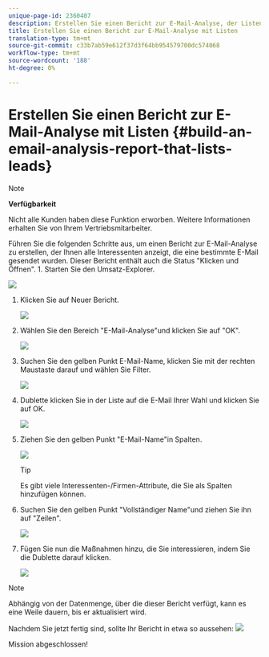 ```yaml
---
unique-page-id: 2360407
description: Erstellen Sie einen Bericht zur E-Mail-Analyse, der Listen Interessenten - Marketing Docs - Produktdokumentation
title: Erstellen Sie einen Bericht zur E-Mail-Analyse mit Listen
translation-type: tm+mt
source-git-commit: c33b7ab59e612f37d3f64bb954579700dc574068
workflow-type: tm+mt
source-wordcount: '188'
ht-degree: 0%

---
```



# Erstellen Sie einen Bericht zur E-Mail-Analyse mit Listen {#build-an-email-analysis-report-that-lists-leads}

>[!NOTE]
>
>**Verfügbarkeit**
>
>Nicht alle Kunden haben diese Funktion erworben. Weitere Informationen erhalten Sie von Ihrem Vertriebsmitarbeiter.

Führen Sie die folgenden Schritte aus, um einen Bericht zur E-Mail-Analyse zu erstellen, der Ihnen alle Interessenten anzeigt, die eine bestimmte E-Mail gesendet wurden. Dieser Bericht enthält auch die Status &quot;Klicken und Öffnen&quot;. 1. Starten Sie den Umsatz-Explorer.

![](assets/image2014-9-17-19-3a12-3a54.png)

1. Klicken Sie auf Neuer Bericht.

   ![](assets/image2014-9-17-19-3a13-3a1.png)

1. Wählen Sie den Bereich &quot;E-Mail-Analyse&quot;und klicken Sie auf &quot;OK&quot;.

   ![](assets/image2014-9-17-19-3a14-3a0.png)

1. Suchen Sie den gelben Punkt E-Mail-Name, klicken Sie mit der rechten Maustaste darauf und wählen Sie Filter.

   ![](assets/image2014-9-17-19-3a14-3a6.png)

1. Dublette klicken Sie in der Liste auf die E-Mail Ihrer Wahl und klicken Sie auf OK.

   ![](assets/image2014-9-17-19-3a14-3a11.png)

1. Ziehen Sie den gelben Punkt &quot;E-Mail-Name&quot;in Spalten.

   ![](assets/image2014-9-17-19-3a15-3a0.png)

   >[!TIP]
   >
   >Es gibt viele Interessenten-/Firmen-Attribute, die Sie als Spalten hinzufügen können.

1. Suchen Sie den gelben Punkt &quot;Vollständiger Name&quot;und ziehen Sie ihn auf &quot;Zeilen&quot;.

   ![](assets/image2014-9-17-19-3a15-3a32.png)

1. Fügen Sie nun die Maßnahmen hinzu, die Sie interessieren, indem Sie die Dublette darauf klicken.

   ![](assets/image2014-9-17-19-3a15-3a47.png)

>[!NOTE]
>
>Abhängig von der Datenmenge, über die dieser Bericht verfügt, kann es eine Weile dauern, bis er aktualisiert wird.

Nachdem Sie jetzt fertig sind, sollte Ihr Bericht in etwa so aussehen:   ![](assets/image2014-9-17-19-3a16-3a39.png)

Mission abgeschlossen!
